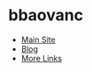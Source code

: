 # bbaovanc

- [Main Site](https://bbaovanc.com/)
- [Blog](https://bbaovanc.com/blog/)
- [More Links](https://bbaovanc.com/blog/links/)
